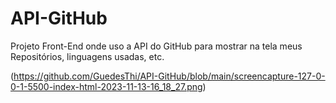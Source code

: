 # API-GitHub
Projeto Front-End onde uso a API do GitHub para mostrar na tela meus Repositórios, linguagens usadas, etc.

(https://github.com/GuedesThi/API-GitHub/blob/main/screencapture-127-0-0-1-5500-index-html-2023-11-13-16_18_27.png)
